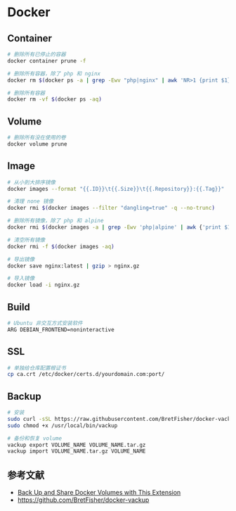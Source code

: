 # Docker

## Container

```sh
# 删除所有已停止的容器
docker container prune -f

# 删除所有容器，除了 php 和 nginx
docker rm $(docker ps -a | grep -Ewv "php|nginx" | awk 'NR>1 {print $1}')

# 删除所有容器
docker rm -vf $(docker ps -aq)
```

## Volume

```sh
# 删除所有没在使用的卷
docker volume prune
```

## Image

```sh
# 从小到大排序镜像
docker images --format "{{.ID}}\t{{.Size}}\t{{.Repository}}:{{.Tag}}" | sort -k 2 -h

# 清理 none 镜像
docker rmi $(docker images --filter "dangling=true" -q --no-trunc)

# 删除所有镜像，除了 php 和 alpine
docker rmi $(docker images -a | grep -Ewv 'php|alpine' | awk {'print $1'})

# 清空所有镜像
docker rmi -f $(docker images -aq)

# 导出镜像
docker save nginx:latest | gzip > nginx.gz

# 导入镜像
docker load -i nginx.gz
```

## Build

```sh
# Ubuntu 非交互方式安装软件
ARG DEBIAN_FRONTEND=noninteractive
```

## SSL

```sh
# 单独给仓库配置根证书
cp ca.crt /etc/docker/certs.d/yourdomain.com:port/
```

## Backup

```sh
# 安装
sudo curl -sSL https://raw.githubusercontent.com/BretFisher/docker-vackup/main/vackup > /usr/local/bin/vackup
sudo chmod +x /usr/local/bin/vackup

# 备份和恢复 volume
vackup export VOLUME_NAME VOLUME_NAME.tar.gz
vackup import VOLUME_NAME.tar.gz VOLUME_NAME
```

## 参考文献

- [Back Up and Share Docker Volumes with This Extension](https://www.docker.com/blog/back-up-and-share-docker-volumes-with-this-extension/)
- https://github.com/BretFisher/docker-vackup
